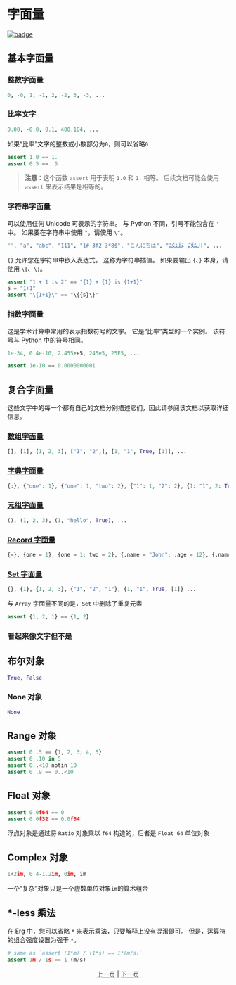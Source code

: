 # 字面量

[![badge](https://img.shields.io/endpoint.svg?url=https%3A%2F%2Fgezf7g7pd5.execute-api.ap-northeast-1.amazonaws.com%2Fdefault%2Fsource_up_to_date%3Fowner%3Derg-lang%26repos%3Derg%26ref%3Dmain%26path%3Ddoc/EN/syntax/01_literal.md%26commit_hash%3D51de3c9d5a9074241f55c043b9951b384836b258)](https://gezf7g7pd5.execute-api.ap-northeast-1.amazonaws.com/default/source_up_to_date?owner=erg-lang&repos=erg&ref=main&path=doc/EN/syntax/01_literal.md&commit_hash=51de3c9d5a9074241f55c043b9951b384836b258)

## 基本字面量

### 整数字面量

```python
0, -0, 1, -1, 2, -2, 3, -3, ...
```

### 比率文字

```python
0.00, -0.0, 0.1, 400.104, ...
```

如果“比率”文字的整数或小数部分为`0`，则可以省略`0`

```python
assert 1.0 == 1.
assert 0.5 == .5
```

> __注意__：这个函数 `assert` 用于表明 `1.0` 和 `1.` 相等。
后续文档可能会使用 `assert` 来表示结果是相等的。

### 字符串字面量

可以使用任何 Unicode 可表示的字符串。
与 Python 不同，引号不能包含在 `'` 中。 如果要在字符串中使用 `"`，请使用 `\"`。

```python
"", "a", "abc", "111", "1# 3f2-3*8$", "こんにちは", "السَّلَامُ عَلَيْكُمْ", ...
```

`{}` 允许您在字符串中嵌入表达式。 这称为字符串插值。
如果要输出 `{`、`}` 本身，请使用 `\{`、`\}`。

```python
assert "1 + 1 is 2" == "{1} + {1} is {1+1}"
s = "1+1"
assert "\{1+1}\" == "\{{s}\}"
```

### 指数字面量

这是学术计算中常用的表示指数符号的文字。 它是“比率”类型的一个实例。
该符号与 Python 中的符号相同。

```python
1e-34, 0.4e-10, 2.455+e5, 245e5, 25E5, ...
```

```python
assert 1e-10 == 0.0000000001
```

## 复合字面量

这些文字中的每一个都有自己的文档分别描述它们，因此请参阅该文档以获取详细信息。

### [数组字面量](./10_array.md)

```python
[], [1], [1, 2, 3], ["1", "2",], [1, "1", True, [1]], ...
```

### [字典字面量](./11_dict.md)

```python
{:}, {"one": 1}, {"one": 1, "two": 2}, {"1": 1, "2": 2}, {1: "1", 2: True, "three": [1]}, ...
```

### [元组字面量](./12_tuple.md)

```python
(), (1, 2, 3), (1, "hello", True), ...
```

### [Record 字面量](./13_record.md)

```python
{=}, {one = 1}, {one = 1; two = 2}, {.name = "John"; .age = 12}, {.name = Str; .age = Nat}, ...
```

### [Set 字面量](./14_set.md)

```python
{}, {1}, {1, 2, 3}, {"1", "2", "1"}, {1, "1", True, [1]} ...
```

与 `Array` 字面量不同的是，`Set` 中删除了重复元素

```python
assert {1, 2, 1} == {1, 2}
```

### 看起来像文字但不是

## 布尔对象

```python
True, False
```

### None 对象

```python
None
```

## Range 对象

```python
assert 0..5 == {1, 2, 3, 4, 5}
assert 0..10 in 5
assert 0..<10 notin 10
assert 0..9 == 0..<10
```

## Float 对象

```python
assert 0.0f64 == 0
assert 0.0f32 == 0.0f64
```

浮点对象是通过将 `Ratio` 对象乘以 `f64` 构造的，后者是 `Float 64` 单位对象

## Complex 对象

```python
1+2im, 0.4-1.2im, 0im, im
```

一个“复杂”对象只是一个虚数单位对象`im`的算术组合

## *-less 乘法

在 Erg 中，您可以省略 `*` 来表示乘法，只要解释上没有混淆即可。 但是，运算符的组合强度设置为强于 `*`。

```python
# same as `assert (1*m) / (1*s) == 1*(m/s)`
assert 1m / 1s == 1 (m/s)
```

<p align='center'>
    <a href='./00_basic.md'>上一页</a> | <a href='./02_name.md'>下一页</a>
</p>

